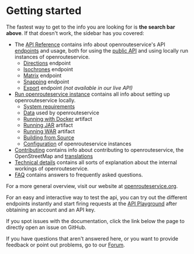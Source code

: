 # Getting started


The fastest way to get to the info you are looking for is **the search bar above**. If that doesn't work, the sidebar has you covered:

* The [API Reference](api-reference/index.md) contains info about openrouteservice's API [endpoints](api-reference/endpoints/index.md) and usage, both for using the [public API](https://openrouteservice.org/dev/#/api-docs) and using locally run instances of openrouteservice.
  * [Directions](api-reference/endpoints/directions/index.md) endpoint
  * [Isochrones](api-reference/endpoints/isochrones/index.md) endpoint
  * [Matrix](api-reference/endpoints/matrix/index.md) endpoint
  * [Snapping](api-reference/endpoints/snapping/index.md) endpoint
  * [Export](api-reference/endpoints/export/index.md) endpoint _(not available in our live API)_
* [Run openrouteservice instance](run-instance/index.md) contains all info about setting up openrouteservice locally. 
  * [System requirements](run-instance/system-requirements)
  * [Data](run-instance/data) used by openrouteservice
  * [Running with Docker](run-instance/running-with-docker.md) artifact
  * [Running JAR](run-instance/running-jar.md) artifact
  * [Running WAR](run-instance/running-war.md) artifact
  * [Building from Source](run-instance/building-from-source.md)
  * [Configuration](run-instance/configuration/index.md) of openrouteservice instances
* [Contributing](contributing/index.md) contains info about contributing to openrouteservice, the OpenStreetMap and [translations](contributing/contributing-translations)
* [Technical details](technical-details/index.md) contains all sorts of explanation about the internal workings of openrouteservice.
* [FAQ](frequently-asked-questions) contains answers to frequently asked questions.

For a more general overview, visit our website at [openrouteservice.org](https://openrouteservice.org).

For an easy and interactive way to test the api, you can try out the different endpoints instantly and start firing requests at the [API Playground](https://openrouteservice.org/dev/#/api-docs) after obtaining an account and an API key. 

If you spot issues with the documentation, click the link below the page to directly open an issue on GitHub.

If you have questions that aren't answered here, or you want to provide feedback or point out problems, go to our [Forum](https://ask.openrouteservice.org).
